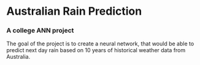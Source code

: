 # Australian Rain Prediction

### A college ANN project

The goal of the project is to create a neural network, that would be able to predict next day rain based on 10 years of historical weather data from Australia.
